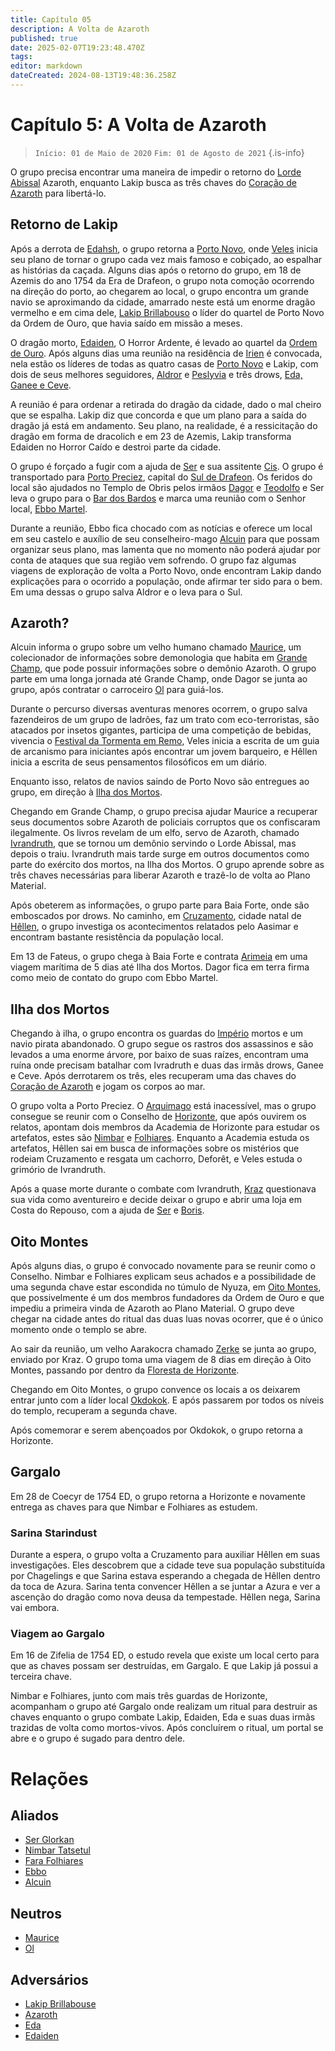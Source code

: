 ```yaml
---
title: Capítulo 05
description: A Volta de Azaroth
published: true
date: 2025-02-07T19:23:48.470Z
tags: 
editor: markdown
dateCreated: 2024-08-13T19:48:36.258Z
---
```


# Capítulo 5: A Volta de Azaroth

>  `Início: 01 de Maio de 2020`
>  `Fim: 01 de Agosto de 2021`
{.is-info}

O grupo precisa encontrar uma maneira de impedir o retorno do [Lorde Abissal](/rankings-e-titulos/magico/lorde-abissal) Azaroth, enquanto Lakip busca as três chaves do [Coração de Azaroth](/itens/coracao-de-azaroth) para libertá-lo.


## Retorno de Lakip
Após a derrota de [Edahsh](/individuos/edahsh), o grupo retorna a [Porto Novo](/lugares/plano-material/drafeon/sudeste-de-drafeon/porto-novo), onde [Veles](/individuos/personagens-de-jogadores/veles-lupis-lugh) inicia seu plano de tornar o grupo cada vez mais famoso e cobiçado, ao espalhar as histórias da caçada. Alguns dias após o retorno do grupo, em 18 de Azemis do ano 1754 da Era de Drafeon, o grupo nota comoção ocorrendo na direção do porto, ao chegarem ao local, o grupo encontra um grande navio se aproximando da cidade, amarrado neste está um enorme dragão vermelho e em cima dele, [Lakip Brillabouso](/individuos/lakip-brillabouso) o líder do quartel de Porto Novo da Ordem de Ouro, que havia saído em missão a meses.

O dragão morto, [Edaiden](/individuos/edaiden), O Horror Ardente, é levado ao quartel da [Ordem de Ouro](/faccoes/faccoes-independentes/ordem-de-ouro). Após alguns dias uma reunião na residência de [Irien](/individuos/irien-galaniell) é convocada, nela estão os líderes de todas as quatro casas de [Porto Novo](/lugares/plano-material/drafeon/sudeste-de-drafeon/porto-novo) e Lakip, com dois de seus melhores seguidores, [Aldror](/individuos/aldror) e [Peslyvia](/individuos/peslyvia-luz-da-noite) e três drows, [Eda, Ganee e Ceve](/individuos/eda).

A reunião é para ordenar a retirada do dragão da cidade, dado o mal cheiro que se espalha. Lakip diz que concorda e que um plano para a saída do dragão já está em andamento. Seu plano, na realidade, é a ressicitação do dragão em forma de dracolich e em 23 de Azemis, Lakip transforma Edaiden no Horror Caído e destroi parte da cidade.

O grupo é forçado a fugir com a ajuda de [Ser](/individuos/ser-glorkan) e sua assitente [Cis](/individuos/cis). O grupo é transportado para [Porto Preciez](/lugares/plano-material/drafeon/sul-de-drafeon/porto-preciez), capital do [Sul de Drafeon](/lugares/plano-material/drafeon/sul-de-drafeon). Os feridos do local são ajudados no Templo de Obris pelos irmãos [Dagor](/individuos/dagor) e [Teodolfo](/individuos/teodolfo) e Ser leva o grupo para o [Bar dos Bardos](/lugares/plano-material/drafeon/sul-de-drafeon/porto-preciez) e marca uma reunião com o Senhor local, [Ebbo Martel](/individuos/ebbo-martel).

Durante a reunião, Ebbo fica chocado com as notícias e oferece um local em seu castelo e auxílio de seu conselheiro-mago [Alcuin](/individuos/alcuin) para que possam organizar seus plano, mas lamenta que no momento não poderá ajudar por conta de ataques que sua região vem sofrendo. O grupo faz algumas viagens de exploração de volta a Porto Novo, onde encontram Lakip dando explicações para o ocorrido a população, onde afirmar ter sido para o bem. Em uma dessas o grupo salva Aldror e o leva para o Sul.

## Azaroth?

Alcuin informa o grupo sobre um velho humano chamado [Maurice](/individuos/maurice-ottoniano), um colecionador de informações sobre demonologia que habita em [Grande Champ](/lugares/plano-material/drafeon/sul-de-drafeon), que pode possuir informações sobre o demônio Azaroth. O grupo parte em uma longa jornada até Grande Champ, onde Dagor se junta ao grupo, após contratar o carroceiro [Ol](/individuos/ol) para guiá-los.

Durante o percurso diversas aventuras menores ocorrem, o grupo salva fazendeiros de um grupo de ladrões, faz um trato com eco-terroristas, são atacados por insetos gigantes, participa de uma competição de bebidas, vivencia o [Festival da Tormenta em Remo](/lugares/plano-material/drafeon/sul-de-drafeon/remo), Veles inicia a escrita de um guia de arcanismo para iniciantes após encontrar um jovem barqueiro, e Hêllen inicia a escrita de seus pensamentos filosóficos em um diário.

Enquanto isso, relatos de navios saindo de Porto Novo são entregues ao grupo, em direção à [Ilha dos Mortos](/lugares/plano-material/drafeon/sul-de-drafeon/ilha-dos-mortos).

Chegando em Grande Champ, o grupo precisa ajudar Maurice a recuperar seus documentos sobre Azaroth de policiais corruptos que os confiscaram ilegalmente. Os livros revelam de um elfo, servo de Azaroth, chamado [Ivrandruth](/individuos/ivrandruth), que se tornou um demônio servindo o Lorde Abissal, mas depois o traiu. Ivrandruth mais tarde surge em outros documentos como parte do exército dos mortos, na Ilha dos Mortos. O grupo aprende sobre as três chaves necessárias para liberar Azaroth e trazê-lo de volta ao Plano Material.

Após obeterem as informações, o grupo parte para Baia Forte, onde são emboscados por drows. No caminho, em [Cruzamento](/lugares/plano-material/drafeon/sul-de-drafeon), cidade natal de [Hêllen](/faccoes/faccoes-independentes/confraria-da-rosa-negra), o grupo investiga os acontecimentos relatados pelo Aasimar e encontram bastante resistência da população local.

Em 13 de Fateus, o grupo chega à Baia Forte e contrata [Arimeia](/individuos/arimeia-olho-de-aguia) em uma viagem marítima de 5 dias até Ilha dos Mortos. Dagor fica em terra firma como meio de contato do grupo com Ebbo Martel.

## Ilha dos Mortos

Chegando à ilha, o grupo encontra os guardas do [Império](/faccoes/nacoes/imperio-dragao) mortos e um navio pirata abandonado. O grupo segue os rastros dos assassinos e são levados a uma enorme árvore, por baixo de suas raízes, encontram uma ruína onde precisam batalhar com Ivradruth e duas das irmãs drows, Ganee e Ceve. Após derrotarem os três, eles recuperam uma das chaves do [Coração de Azaroth](/itens/coracao-de-azaroth) e jogam os corpos ao mar.

O grupo volta a Porto Preciez. O [Arquimago](/rankings-e-titulos/imperio-dragao/arquimago) está inacessível, mas o grupo consegue se reunir com o Conselho de [Horizonte](/lugares/plano-material/drafeon/sul-de-drafeon/horizonte), que após ouvirem os relatos, apontam dois membros da Academia de Horizonte para estudar os artefatos, estes são [Nimbar](/individuos/nimbar) e [Folhiares](/individuos/fara-folhiares). Enquanto a Academia estuda os artefatos, Hêllen sai em busca de informações sobre os mistérios que rodeiam Cruzamento e resgata um cachorro, Deforêt, e Veles estuda o grimório de Ivrandruth.

Após a quase morte durante o combate com Ivrandruth, [Kraz](/individuos/personagens-de-jogadores/saile) questionava sua vida como aventureiro e decide deixar o grupo e abrir uma loja em Costa do Repouso, com a ajuda de [Ser](/individuos/ser-glorkan) e [Boris](/individuos/boris-enimis).

## Oito Montes

Após alguns dias, o grupo é convocado novamente para se reunir como o Conselho. Nimbar e Folhiares explicam seus achados e a possibilidade de uma segunda chave estar escondida no túmulo de Nyuza, em [Oito Montes](/lugares/plano-material/drafeon/sul-de-drafeon/oito-montes-vilarejo), que possivelmente é um dos membros fundadores da Ordem de Ouro e que impediu a primeira vinda de Azaroth ao Plano Material. O grupo deve chegar na cidade antes do ritual das duas luas novas ocorrer, que é o único momento onde o templo se abre.

Ao sair da reunião, um velho Aarakocra chamado [Zerke](/individuos/personagens-de-jogadores/zerme-montravu) se junta ao grupo, enviado por Kraz. O grupo toma uma viagem de 8 dias em direção à Oito Montes, passando por dentro da [Floresta de Horizonte](/lugares/plano-material/drafeon/sul-de-drafeon/floresta-de-horizonte).

Chegando em Oito Montes, o grupo convence os locais a os deixarem entrar junto com a líder local [Okdokok](/individuos/okdokok-nabomua). E após passarem por todos os níveis do templo, recuperam a segunda chave.

Após comemorar e serem abençoados por Okdokok, o grupo retorna a Horizonte.

## Gargalo

Em 28 de Coecyr de 1754 ED, o grupo retorna a Horizonte e novamente entrega as chaves para que Nimbar e Folhiares as estudem.

### Sarina Starindust

Durante a espera, o grupo volta a Cruzamento para auxiliar Hêllen em suas investigações. Eles descobrem que a cidade teve sua população substituída por Chagelings e que Sarina estava esperando a chegada de Hêllen dentro da toca de Azura. Sarina tenta convencer Hêllen a se juntar a Azura e ver a ascenção do dragão como nova deusa da tempestade. Hêllen nega, Sarina vai embora.

### Viagem ao Gargalo

Em 16 de Zifelia de 1754 ED, o estudo revela que existe um local certo para que as chaves possam ser destruídas, em Gargalo. E que Lakip já possui a terceira chave.

Nimbar e Folhiares, junto com mais três guardas de Horizonte, acompanham o grupo até Gargalo onde realizam um ritual para destruir as chaves enquanto o grupo combate Lakip, Edaiden, Eda e suas duas irmãs trazidas de volta como mortos-vivos. Após concluírem o ritual, um portal se abre e o grupo é sugado para dentro dele.

# Relações
## Aliados
- [Ser Glorkan](/individuos/ser-glorkan)
- [Nimbar Tatsetul](/individuos/nimbar-tatsetul)
- [Fara Folhiares](/individuos/fara-folhiares)
- [Ebbo](/individuos/ebbo-martel)
- [Alcuin](/individuos/alcuin)

## Neutros
- [Maurice](/individuos/maurice-ottoniano)
- [Ol](/individuos/ol)

## Adversários
- [Lakip Brillabouse](/individuos/lakip-brillabouso)
- [Azaroth](/individuos/azaroth)
- [Eda](/individuos/eda)
- [Edaiden](/individuos/edaiden)